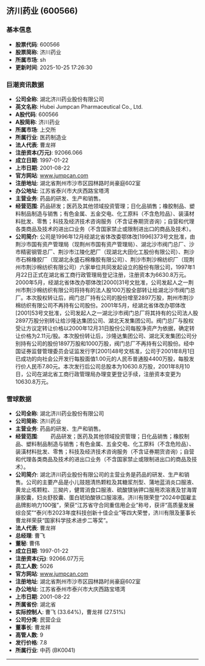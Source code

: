 ## 济川药业 (600566)

### 基本信息

- **股票代码**: 600566
- **股票简称**: 济川药业
- **所属市场**: sh
- **更新时间**: 2025-10-25 17:26:30

### 巨潮资讯数据

- **公司全称**: 湖北济川药业股份有限公司
- **英文名称**: Hubei Jumpcan Pharmaceutical Co., Ltd.
- **A股代码**: 600566
- **A股简称**: 济川药业
- **所属市场**: 上交所
- **所属行业**: 医药制造业
- **法人代表**: 曹龙祥
- **注册资本(万元)**: 92066.066
- **成立日期**: 1997-01-22
- **上市日期**: 2001-08-22
- **官方网站**: www.jumpcan.com
- **注册地址**: 湖北省荆州市沙市区园林路时尚豪庭602室
- **办公地址**: 江苏省泰兴市大庆西路宝塔湾
- **主营业务**: 药品的研发、生产和销售。
- **经营范围**: 药品研发；医药及其他领域投资管理；日化品销售；橡胶制品、塑料制品制造与销售；有色金属、五金交电、化工原料（不含危险品）、装潢材料批发、零售；科技及经济技术咨询服务（不含证券期货咨询）；自营和代理各类商品及技术的进出口业务（不含国家禁止或限制进出口的商品及技术）。
- **公司简介**: 公司是1996年12月经湖北省体改委鄂体改[1996]373号文批准，由荆沙市国有资产管理局（现荆州市国有资产管理局）、湖北沙市阀门总厂、沙市精密钢管总厂、荆沙市江陵化肥厂（现湖北大田化工股份有限公司）、荆沙市石棉橡胶厂（现湖北永盛石棉橡胶有限公司）、荆沙市荆沙棉纺织厂（现荆州市荆沙棉纺织有限公司）六家单位共同发起设立的股份有限公司，1997年1月22日正式在湖北省工商行政管理局登记注册，注册资本为6630.8万元。2000年5月，经湖北省体改办鄂体改[2000]31号文批准，公司发起人之一荆州市荆沙棉纺织有限公司将持有的法人股100万股全部转让给湖北沙市阀门总厂。本次股权转让后，阀门总厂持有公司的股份增至2897万股，荆州市荆沙棉纺织有限公司不再持有公司股份。2001年5月，经湖北省体改办鄂体改[2001]53号文批准，公司发起人之一湖北沙市阀门总厂将其持有的公司法人股2897万股分别转让给沙隆达集团公司、湖北天发集团公司。阀门总厂与股权受让方议定转让价格以2000年12月31日股份公司每股净资产为依据，确定转让价格为2.11元/股。本次股份转让后，沙隆达集团公司、湖北天发集团公司分别持有公司的股份1897万股和1000万股，阀门总厂不再持有公司股份。经中国证券监督管理委员会证监发行字[2001]48号文核准，公司于2001年8月1日已成功的向社会公开发行每股面值1.00元的人民币普通股4400万股，每股发行价人民币7.80元。本次发行后公司总股本为10630.8万股，2001年8月10日，公司在湖北省工商行政管理局办理变更登记手续，注册资本变更为10630.8万元。

### 雪球数据

- **公司全称**: 湖北济川药业股份有限公司
- **公司简称**: 济川药业
- **主营业务**: 药品的研发、生产和销售。
- **经营范围**: 　　药品研发；医药及其他领域投资管理；日化品销售；橡胶制品、塑料制品制造与销售；有色金属、五金交电、化工原料（不含危险品）、装潢材料批发、零售；科技及经济技术咨询服务（不含证券期货咨询）；自营和代理各类商品及技术的进出口业务（不含国家禁止或限制进出口的商品及技术）。
- **公司简介**: 湖北济川药业股份有限公司的主营业务是药品的研发、生产和销售。公司的主要产品是小儿豉翘清热颗粒及其糖浆剂型、蒲地蓝消炎口服液、黄龙止咳颗粒、三拗片，健胃消食口服液、硫酸镁钠钾口服用浓溶液及甘海胃康胶囊，妇炎舒胶囊、蛋白琥珀酸铁口服溶液。济川有限荣登“2024中国雇主品牌影响力100强”，荣获“江苏省守合同重信用企业”称号，获评“高质量发展综合奖”“泰兴市2023年度科技创新十佳企业”等四大荣誉，济川有限及董事长曹龙祥荣获“国家科学技术进步二等奖”。
- **法人代表**: 曹龙祥
- **总经理**: 曹飞
- **董秘**: 曹伟
- **成立日期**: 1997-01-22
- **注册资本(元)**: 92066.07万元
- **员工人数**: 5026
- **官方网站**: www.jumpcan.com
- **注册地址**: 湖北省荆州市沙市区园林路时尚豪庭602室
- **办公地址**: 江苏省泰州市泰兴市大庆西路宝塔湾
- **上市日期**: 2001-08-22
- **所属省份**: 湖北省
- **实际控制人**: 曹飞 (33.64%)，曹龙祥 (27.51%)
- **公司分类**: 民营企业
- **董事长**: 曹龙祥
- **高管人数**: 9
- **发行价格**: 7.8
- **所属行业**: 中药 (BK0041)

---